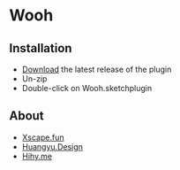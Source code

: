 # Wooh

## Installation

- [Download](../../releases/latest/download/Wooh.sketchplugin.zip) the latest release of the plugin
- Un-zip
- Double-click on Wooh.sketchplugin

## About
- [Xscape.fun](https://xscape.fun/)
- [Huangyu.Design](http://huangyu.design/)
- [Hihy.me](http://hihy.me/)